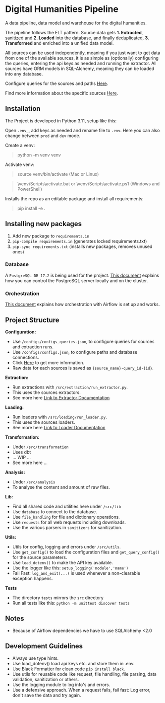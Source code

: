 # Digital Humanities Pipeline

A data pipeline, data model and warehouse for the digital humanities.

The pipeline follows the ELT pattern. Source data gets **1. Extracted**, sanitized and **2. Loaded** into the database,
and finally deduplicated, **3. Transformed** and enriched into a unified data model.

All sources can be used independently, meaning if you just want to get data from one of the available sources, it is as
simple as (optionally) configuring the queries, entering the api keys as needed and running the extractor.
All sources have ORM models in SQL-Alchemy, meaning they can be loaded into any database.

Configure queries for the sources and paths [Here](config/README.md).

Find more information about the specific sources [Here](src/sources/README.md).

## Installation

The Project is developed in Python 3.11, setup like this:

Open `.env_`, add keys as needed and rename file to `.env`.
Here you can also change between `prod` and `dev` mode.

Create a venv:

> python -m venv venv

Activate venv:

> source venv/bin/activate (Mac or Linux)

> \venv\Scripts\activate.bat or \venv\Scripts\activate.ps1 (Windows and PowerShell)

Installs the repo as an editable package and install all requirements:

> pip install -e .

## Installing new packages

1. Add new package to `requirements.in`
2. `pip-compile requirements.in` (generates locked requirements.txt)
3. `pip-sync requirements.txt` (installs new packages, removes unused ones)

### Database

A `PostgreSQL DB 17.2` is being used for the project.
[This document](README_DB.md) explains how you can control the PostgreSQL server locally and on the cluster.

### Orchestration

[This document](orchestration/README.md) explains how orchestration with Airflow is set up and works.

## Project Structure

**Configuration:**

- Use `/configs/configs_queries.json`, to configure queries for sources and extraction runs.
- Use `/configs/configs.json`, to configure paths and database connections.
- Click [Here](config/README.md) to get more information.
- Raw data for each sources is saved as `{source_name}-query_id-{id}`.

**Extraction:**

- Run extractions with `/src/extraction/run_extractor.py`.
- This uses the sources extractors.
- See more here [Link to Extractor Documentation](src/elt/extraction/README.md)

**Loading:**

- Run loaders with `/src/loading/run_loader.py`.
- This uses the sources loaders.
- See more here [Link to Loader Documentation](src/elt/loading/README.md)

**Transformation:**

- Under `/src/transformation`
- Uses dbt
- ... WIP ...
- See more here ...

**Analysis:**

- Under `/src/analysis`
- To analyse the content and amount of raw files.

**Lib:**

- Find all shared code and utilities here under `/src/lib`
- Use `database` to connect to the database.
- Use `file_handling` for file and dictionary operations.
- Use `requests` for all web requests including downloads.
- Use the various parsers in `sanitizers` for sanitization.

**Utils:**

- Utils for config, logging and errors under `/src/utils`.
- Use `get_config()` to load the configuration files and `get_query_config()` for the source parameters.
- Use `load_dotenv()` to make the API key available.
- Use the logger like this: `setup_logging('module','name')`
- Fail Fast: `log_and_exit(...)` is used whenever a non-clearable exception happens.

**Tests**

- The directory `tests` mirrors the `src` directory
- Run all tests like this: `python -m unittest discover tests`

## Notes

- Because of Airflow dependencies we have to use SQLAlchemy <2.0

## Development Guidelines

- Always use type hints.
- Use load_dotenv() load api keys etc. and store them in .env.
- Use Black Formatter for clean code `pip install black`.
- Use utils for reusable code like request, file handling, file parsing, data validation, sanitization or others.
- Use the logging module to log info's and errors.
- Use a defensive approach. When a request fails, fail fast: Log error, don't save the data and try again.
